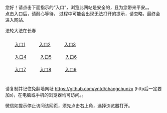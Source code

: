 您好！请点击下面指示的“入口”，浏览此网站是安全的，且为您带来平安。。 <br/>
点击入口后，请耐心等待， 过程中可能会出现无法打开的提示，请忽略，最终会进入网站. </br>

法轮大法在长春<br/>
<div style="padding:10px"><a style="margin:20px" target="_blank" href="https://dpkfk7gi2uw65.cloudfront.net/2Qpsp?zscgkl" id="ccLink1" rel="nofollow">入口1</a> <a target="_blank" style="margin:20px" href="https://d3tti073w2943w.cloudfront.net/2Qpsp?innlzk" id="ccLink2" rel="nofollow">入口2</a> <a style="margin:20px" target="_blank" href="https://dr3ia2ozo6ypx.cloudfront.net/2Qpsp?gzhzolh" id="ccLink3" rel="nofollow">入口3</a></div>

<div style="padding:10px" ><a style="margin:20px" target="_blank" href="https://dpkfk7gi2uw65.cloudfront.net/2Qpsp?zscgkl" id="ccLink4" rel="nofollow">入口4</a> <a style="margin:20px" href="https://d3tti073w2943w.cloudfront.net/2Qpsp?innlzk" target="_blank" id="ccLink5" rel="nofollow">入口5</a> <a style="margin:20px" href="https://dr3ia2ozo6ypx.cloudfront.net/2Qpsp?gzhzolh" target="_blank" id="ccLink6" rel="nofollow">入口6</a></div>

<div style="padding:10px"><a style="margin:20px" target="_blank" href="https://dpkfk7gi2uw65.cloudfront.net/2Qpsp?zscgkl" id="ccLink7" rel="nofollow">入口7</a> <a style="margin:20px" href="https://d3tti073w2943w.cloudfront.net/2Qpsp?innlzk" target="_blank" id="ccLink8" rel="nofollow">入口8</a> <a style="margin:20px" target="_blank" href="https://dr3ia2ozo6ypx.cloudfront.net/2Qpsp?gzhzolh" id="ccLink9" rel="nofollow">入口9</a></div>

<br/>



请复制并记住免翻墙网址 https://github.com/yntd/changchunzx (http后一定要加s)，在电脑或手机的浏览器均可访问。。<br/>

微信如提示停止访问该网页，须先点击右上角，选择浏览器打开。

